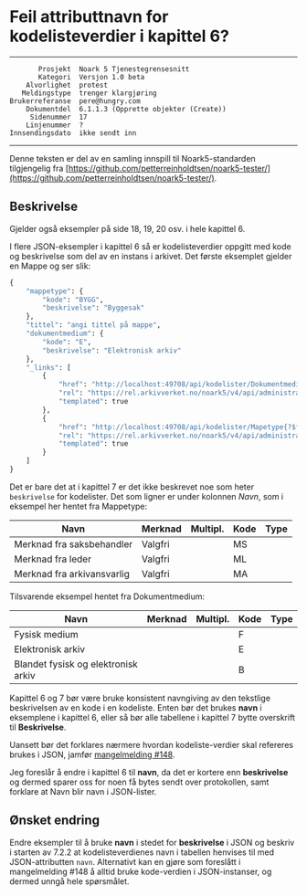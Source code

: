 Feil attributtnavn for kodelisteverdier i kapittel 6?
=====================================================

 ------------------  ---------------------------------
           Prosjekt  Noark 5 Tjenestegrensesnitt
           Kategori  Versjon 1.0 beta
        Alvorlighet  protest
       Meldingstype  trenger klargjøring
    Brukerreferanse  pere@hungry.com
        Dokumentdel  6.1.1.3 (Opprette objekter (Create))
         Sidenummer  17
        Linjenummer  ?
    Innsendingsdato  ikke sendt inn
 ------------------  ---------------------------------

Denne teksten er del av en samling innspill til Noark5-standarden
tilgjengelig fra [https://github.com/petterreinholdtsen/noark5-tester/](https://github.com/petterreinholdtsen/noark5-tester/).

Beskrivelse
-----------

Gjelder også eksempler på side 18, 19, 20 osv. i hele kapittel 6.

I flere JSON-eksempler i kapittel 6 så er kodelisteverdier oppgitt med
kode og beskrivelse som del av en instans i arkivet.  Det første
eksemplet gjelder en Mappe og ser slik:

```Python
{
    "mappetype": {
        "kode": "BYGG",
        "beskrivelse": "Byggesak"
    },
    "tittel": "angi tittel på mappe",
    "dokumentmedium": {
        "kode": "E",
        "beskrivelse": "Elektronisk arkiv"
    },
    "_links": [
        {
            "href": "http://localhost:49708/api/kodelister/Dokumentmedium{?$filter&$orderby&$top&$skip}",
            "rel": "https://rel.arkivverket.no/noark5/v4/api/administrasjon/dokumentmedium/",
            "templated": true
        },
        {
            "href": "http://localhost:49708/api/kodelister/Mapetype{?$filter&$orderby&$top&$skip}",
            "rel": "https://rel.arkivverket.no/noark5/v4/api/administrasjon/mappetype/",
            "templated": true
        }
    ]
}
```

Det er bare det at i kapittel 7 er det ikke beskrevet noe som heter
`beskrivelse` for kodelister.  Det som ligner er under kolonnen
*Navn*, som i eksempel her hentet fra Mappetype:

| **Navn**                       | **Merknad** | **Multipl.** | **Kode** | **Type** |
| ------------------------------ | ----------- | ------------ | -------- | -------- |
| Merknad fra saksbehandler      | Valgfri     |              | MS       |          |
| Merknad fra leder              | Valgfri     |              | ML       |          |
| Merknad fra arkivansvarlig     | Valgfri     |              | MA       |          |

Tilsvarende eksempel hentet fra Dokumentmedium:

| **Navn**                                | **Merknad** | **Multipl.** | **Kode** | **Type** |
| --------------------------------------- | ----------- | ------------ | -------- | -------- |
| Fysisk medium                           |             |              | F        |          |
| Elektronisk arkiv                       |             |              | E        |          |
| Blandet fysisk og elektronisk arkiv     |             |              | B        |          |

Kapittel 6 og 7 bør være bruke konsistent navngiving av den tekstlige
beskrivelsen av en kode i en kodeliste.  Enten bør det brukes **navn**
i eksemplene i kapittel 6, eller så bør alle tabellene i kapittel 7
bytte overskrift til **Beskrivelse**.

Uansett bør det forklares nærmere hvordan kodeliste-verdier skal
refereres brukes i JSON, jamfør [mangelmelding
#148](https://github.com/arkivverket/noark5-tjenestegrensesnitt-standard/issues/148).

Jeg foreslår å endre i kapittel 6 til **navn**, da det er kortere enn
**beskrivelse** og dermed sparer oss for noen få bytes sendt over
protokollen, samt forklare at Navn blir navn i JSON-lister.

Ønsket endring
--------------

Endre eksempler til å bruke **navn** i stedet for **beskrivelse** i
JSON og beskriv i starten av 7.2.2 at kodelisteverdienes navn i
tabellen henvises til med JSON-attributten `navn`.  Alternativt kan en
gjøre som foreslått i mangelmelding #148 å alltid bruke kode-verdien i
JSON-instanser, og dermed unngå hele spørsmålet.
